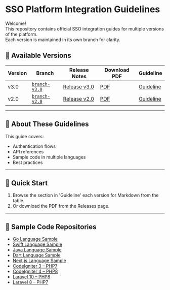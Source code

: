 # SSO Platform Integration Guidelines

Welcome!  
This repository contains official SSO integration guides for multiple versions of the platform.  
Each version is maintained in its own branch for clarity.

## 📌 Available Versions
| Version | Branch | Release Notes | Download PDF | Guideline |
|---------|--------|--------------|--------------|-----------|
| v3.0 | [`branch-v3.0`](https://github.com/jaabir84/SSO-Integration-Guideline/tree/branch-v3.0) | [Release v3.0](https://github.com/jaabir84/SSO-Integration-Guideline/releases/tag/v3.0) | [PDF](https://github.com/jaabir84/SSO-Integration-Guideline/releases/download/v2.0/SSO.Integration.Guideline.Document_v3.0.pdf) | [Guideline](https://github.com/jaabir84/SSO-Integration-Guideline/blob/branch-v2.0/Guideline-v3.0.md) |
| v2.0 | [`branch-v2.0`](https://github.com/jaabir84/SSO-Integration-Guideline/tree/branch-v2.0) | [Release v2.0](https://github.com/jaabir84/SSO-Integration-Guideline/releases/tag/v2.0) | [PDF](https://github.com/jaabir84/SSO-Integration-Guideline/releases/download/v2.0/SSO.Integration.Guideline.Document_v2.0.pdf) | [Guideline](https://github.com/jaabir84/SSO-Integration-Guideline/blob/branch-v2.0/Guideline-v2.0.md) |

---

## 📖 About These Guidelines
This guide covers:
- Authentication flows
- API references
- Sample code in multiple languages
- Best practices

---

## 🚀 Quick Start
1. Browse the section in 'Guideline' each version for Markdown from the table.
2. Or download the PDF from the Releases page.

---

## 📂 Sample Code Repositories
- [Go Language Sample](https://github.com/jaabir84/Go_Sample)
- [Swift Language Sample](https://github.com/jaabir84/iOS_Swift)
- [Java Language Sample](https://github.com/jaabir84/Java_Sample)
- [Dart Language Sample](https://github.com/jaabir84/Flutter_Dart)
- [Next.js Language Sample](https://github.com/jaabir84/Nextjs-SSO)
- [CodeIgniter 3 – PHP7](https://github.com/jaabir84/Codeigniter3-php7)
- [CodeIgniter 4 – PHP8](https://github.com/jaabir84/Codeigniter4-php8)
- [Laravel 10 – PHP8](https://github.com/jaabir84/Laravel10-php8)
- [Laravel 8 – PHP7](https://github.com/jaabir84/Laravel8-php7)

